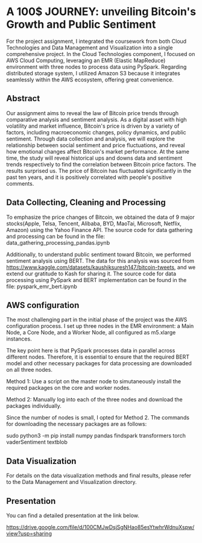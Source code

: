 # A 100$ JOURNEY: unveiling Bitcoin's Growth and Public Sentiment
For the project assignment, I integrated the coursework from both Cloud Technologies and Data Management and Visualization into a single comprehensive project. In the Cloud Technologies component, I focused on AWS Cloud Computing, leveraging an EMR (Elastic MapReduce) environment with three nodes to process data using PySpark. Regarding distributed storage system, I utilized Amazon S3 because it integrates seamlessly within the AWS ecosystem, offering great convenience.

## Abstract
Our assignment aims to reveal the law of Bitcoin price trends through comparative analysis and sentiment analysis. As a digital asset with high volatility and market influence, Bitcoin's price is driven by a variety of factors, including macroeconomic changes, policy dynamics, and public sentiment. Through data collection and analysis, we will explore the relationship between social sentiment and price fluctuations, and reveal how emotional changes affect Bitcoin's market performance.
At the same time, the study will reveal historical ups and downs data and sentiment trends respectively to find the correlation between Bitcoin price factors. The results surprised us. The price of Bitcoin has fluctuated significantly in the past ten years, and it is positively correlated with people's positive comments.

## Data Collecting, Cleaning and Processing 
To emphasize the price changes of Bitcoin, we obtained the data of 9 major stocks(Apple, Telsa, Tencent, Alibaba, BYD, MaoTai, Microsoft, Netflix, Amazon) using the Yahoo Finance API. The source code for data gathering and processing can be found in the file: data_gathering_processing_pandas.ipynb

Additionally, to understand public sentiment toward Bitcoin, we performed sentiment analysis using BERT. The data for this analysis was sourced from https://www.kaggle.com/datasets/kaushiksuresh147/bitcoin-tweets, and we extend our gratitude to Kash for sharing it. The source code for data processing using PySpark and BERT implementation can be found in the file: pyspark_emr_bert.ipynb

## AWS configuration
The most challenging part in the initial phase of the project was the AWS configuration process. I set up three nodes in the EMR environment: a Main Node, a Core Node, and a Worker Node, all configured as m5.xlarge instances. 

The key point here is that PySpark processes data in parallel across different nodes. Therefore, it is essential to ensure that the required BERT model and other necessary packages for data processing are downloaded on all three nodes.

Method 1: Use a script on the master node to simutaneously install the required packages on the core and worker nodes.

Method 2: Manually log into each of the three nodes and download the packages individually.

Since the number of nodes is small, I opted for Method 2. The commands for downloading the necessary packages are as follows:

sudo python3 -m pip install numpy pandas findspark transformers torch vaderSentiment textblob


## Data Visualization
For details on the data visualization methods and final results, please refer to the Data Management and Visualization directory.

## Presentation
You can find a detailed presentation at the link below.

https://drive.google.com/file/d/100CMJwDsjSgNHao85esYtwhrWdnuXspw/view?usp=sharing
 
